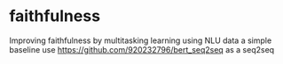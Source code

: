 # faithfulness
Improving faithfulness by multitasking learning using NLU data
a simple baseline
use https://github.com/920232796/bert_seq2seq as a seq2seq

